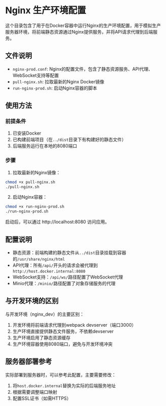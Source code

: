 # Nginx 生产环境配置

这个目录包含了用于在Docker容器中运行Nginx的生产环境配置，用于模拟生产服务器环境，将前端静态资源通过Nginx提供服务，并将API请求代理到后端服务。

## 文件说明

- `nginx-prod.conf`: Nginx的配置文件，包含了静态资源服务、API代理、WebSocket支持等配置
- `pull-nginx.sh`: 拉取最新的Nginx Docker镜像
- `run-nginx-prod.sh`: 启动Nginx容器的脚本

## 使用方法

### 前提条件

1. 已安装Docker
2. 已构建前端项目（在`../dist`目录下有构建好的静态文件）
3. 后端服务运行在本地的8080端口

### 步骤

1. 拉取最新的Nginx镜像：

```bash
chmod +x pull-nginx.sh
./pull-nginx.sh
```

2. 启动Nginx容器：

```bash
chmod +x run-nginx-prod.sh
./run-nginx-prod.sh
```

启动后，可以通过 http://localhost:8080 访问应用。

## 配置说明

- 静态资源：前端构建的静态文件从`../dist`目录挂载到容器的`/usr/share/nginx/html`
- API代理：所有`/api/`开头的请求会被代理到`http://host.docker.internal:8080`
- WebSocket支持：`/api/ws/`路径配置了WebSocket代理
- Minio代理：`/minio/`路径配置了对象存储服务的代理

## 与开发环境的区别

与开发环境（nginx_dev）的主要区别：

1. 开发环境将前端请求代理到webpack devserver（端口3000）
2. 生产环境直接提供静态文件服务，不依赖devserver
3. 生产环境启用了静态资源缓存
4. 生产环境容器使用8080端口，避免与开发环境冲突

## 服务器部署参考

实际部署到服务器时，可以参考此配置，主要需要修改：

1. 将`host.docker.internal`替换为实际的后端服务地址
2. 根据需要调整端口映射
3. 配置SSL证书（如需HTTPS）